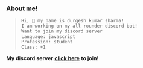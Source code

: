 ### About me!
>```
>Hi, 👋 my name is durgesh kumar sharma!
>I am working on my all rounder discord bot!
>Want to join my discord server
>Language: javascript
>Profession: student
>Class: +1
>```
**My discord server** [__click here__](https://discord.gg/qJkMtq8mnC) **to join!**
